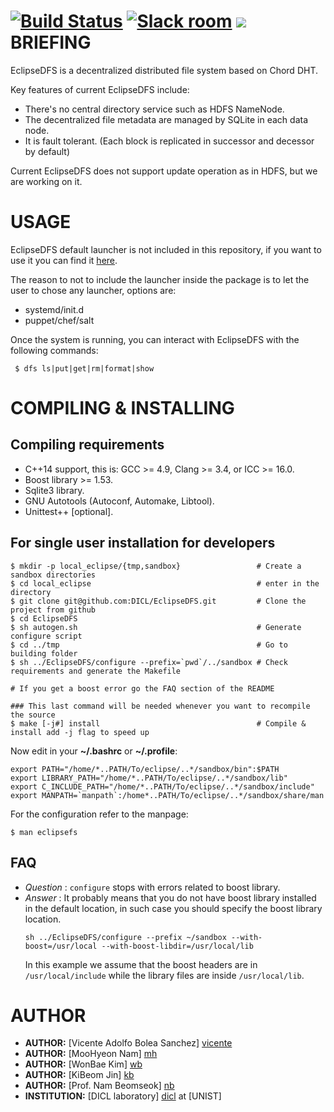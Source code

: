[![Build Status](https://travis-ci.org/DICL/VeloxDFS.svg?branch=master)](https://travis-ci.org/DICL/VeloxDFS)
[![Slack room](https://img.shields.io/badge/slack-join-pink.svg)](https://dicl.slack.com/messages/general/)
<a href="https://zenhub.com"><img src="https://raw.githubusercontent.com/ZenHubIO/support/master/zenhub-badge.png"></a>
BRIEFING
========

EclipseDFS is a decentralized distributed file system based on Chord DHT. 

Key features of current EclipseDFS include:
 - There's no central directory service such as HDFS NameNode. 
 - The decentralized file metadata are managed by SQLite in each data node. 
 - It is fault tolerant. (Each block is replicated in successor and decessor by default)
 
Current EclipseDFS does not support update operation as in HDFS, but we are working on it.

USAGE
=====
EclipseDFS default launcher is not included in this repository, if you want to use it you can find it [here][eclipsed].

The reason to not to include the launcher inside the package is to let the user to chose any launcher, options are:
 - systemd/init.d
 - puppet/chef/salt
 
Once the system is running, you can interact with EclipseDFS with the following commands:
```
 $ dfs ls|put|get|rm|format|show
```

COMPILING & INSTALLING
=====================

Compiling requirements
----------------------
 - C++14 support, this is: GCC >= 4.9, Clang >= 3.4, or ICC >= 16.0.
 - Boost library >= 1.53.
 - Sqlite3 library.
 - GNU Autotools (Autoconf, Automake, Libtool).
 - Unittest++ [optional].

For single user installation for developers
-------------------------------------------

    $ mkdir -p local_eclipse/{tmp,sandbox}                 # Create a sandbox directories
    $ cd local_eclipse                                     # enter in the directory
    $ git clone git@github.com:DICL/EclipseDFS.git         # Clone the project from github
    $ cd EclipseDFS
    $ sh autogen.sh                                        # Generate configure script 
    $ cd ../tmp                                            # Go to building folder
    $ sh ../EclipseDFS/configure --prefix=`pwd`/../sandbox # Check requirements and generate the Makefile

    # If you get a boost error go the FAQ section of the README

    ### This last command will be needed whenever you want to recompile the source
    $ make [-j#] install                                   # Compile & install add -j flag to speed up

Now edit in your **~/.bashrc** or **~/.profile**:

    export PATH="/home/*..PATH/To/eclipse/..*/sandbox/bin":$PATH
    export LIBRARY_PATH="/home/*..PATH/To/eclipse/..*/sandbox/lib"
    export C_INCLUDE_PATH="/home/*..PATH/To/eclipse/..*/sandbox/include"
    export MANPATH=`manpath`:/home*..PATH/To/eclipse/..*/sandbox/share/man

For the configuration refer to the manpage:

    $ man eclipsefs

FAQ
---

- _Question_ : `configure` stops with errors related to boost library.
- _Answer_ : It probably means that you do not have boost library installed in
  the default location, in such case you should specify the boost library location.
  ```
  sh ../EclipseDFS/configure --prefix ~/sandbox --with-boost=/usr/local --with-boost-libdir=/usr/local/lib
  ```
  In this example we assume that the boost headers are in `/usr/local/include` while the library files
  are inside `/usr/local/lib`.

AUTHOR
======

 - __AUTHOR:__ [Vicente Adolfo Bolea Sanchez] [vicente]
 - __AUTHOR:__ [MooHyeon Nam] [mh]
 - __AUTHOR:__ [WonBae Kim] [wb]
 - __AUTHOR:__ [KiBeom Jin] [kb]
 - __AUTHOR:__ [Prof. Nam Beomseok] [nb]
 - __INSTITUTION:__ [DICL laboratory] [dicl] at [UNIST]

<!-- Links -->
[vicente]:  https://github.com/vicentebolea
[ym]:       https://github.com/youngmoon01
[dicl]:     http://dicl.unist.ac.kr
[mh]:       https://github.com/nammh 
[wb]:       https://github.com/zwigul
[kb]:       https://github.com/kbjin
[eclipsed]: https://github.com/DICL/eclipsed
[nb]:       http://dicl.unist.ac.kr
